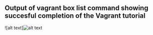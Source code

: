 ## Output of vagrant box list command showing succesful completion of the Vagrant tutorial
![alt text]![alt text](https://github.com/illinoistech-itm/sravichandar/blob/master/ITMD-521/Images/Independent.jpg "Independent women")
